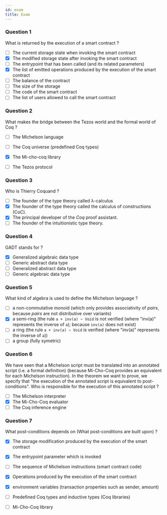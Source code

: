```yaml
---
id: exam
title: Exam
---
```



### Question 1

What is returned by the execution of a smart contract ?

- [ ] The current storage state when invoking the smart contract
- [x] The modified storage state after invoking the smart contract
- [ ] The entrypoint that has been called (and its related parameters)
- [x] The list of emitted operations produced by the execution of the smart contract
- [ ] The balance of the contract
- [ ] The size of the storage
- [ ] The code of the smart contract
- [ ] The list of users allowed to call the smart contract

### Question 2

What makes the bridge between the Tezos world and the formal world of Coq ?

- [ ] The Michelson language
- [ ] The Coq universe (predefined Coq types)
- [x] The Mi-cho-coq library
- [ ] The Tezos protocol


### Question 3

Who is Thierry Coquand ?

- [ ] The founder of the type theory called λ-calculus
- [x] The founder of the type theory called the calculus of constructions (CoC).
- [x] The principal developer of the _Coq_ proof assistant.
- [ ] The founder of the intuitionistic type theory.

### Question 4

GADT stands for ?

- [x] Generalized algebraic data type
- [ ] Generic abstract data type
- [ ] Generalized abstract data type
- [ ] Generic algebraic data type

### Question 5

What kind of algebra is used to define the Michelson language ?

- [ ] a non-commutative monoid (which only provides associativity of _pairs_, because _pairs_ are not distributive over variants)
- [x] a semi-ring (the rule `a + inv(a) ~ Void` is not verified (where "inv(a)" represents the inverse of `a`); because `inv(a)` does not exist)
- [ ] a ring (the rule `a + inv(a) ~ Void` is verified (where "inv(a)" represents the inverse of `a`))
- [ ] a group (fully symetric)

### Question 6

We have seen that a Michelson script must be translated into an annotated script (i.e. a formal definition) (because Mi-Cho-Coq provides an equivalent for each Michelson instruction). In the theorem we want to prove, we specify that "the execution of the annotated script is equivalent to post-conditions". Who is responsible for the execution of this annotated script ?

- [ ] The Michelson interpreter
- [x] The Mi-Cho-Coq evaluator
- [ ] The Coq inference engine

### Question 7

What post-conditions depends on (What post-conditions are built upon) ?

- [x] The storage modification produced by the execution of the smart contract
- [x] The entrypoint parameter which is invoked
- [ ] The sequence of Michelson instructions (smart contract code)
- [x] Operations produced by the execution of the smart contract
- [x] environment variables (transaction properties such as sender, amount)
- [ ] Predefined Coq types and inductive types (Coq libraries)
- [ ] Mi-Cho-Coq library

